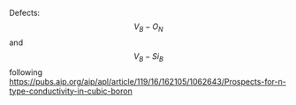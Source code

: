 Defects: $$V_{B}-O_{N}$$ and $$V_{B}-Si_{B}$$ following https://pubs.aip.org/aip/apl/article/119/16/162105/1062643/Prospects-for-n-type-conductivity-in-cubic-boron
